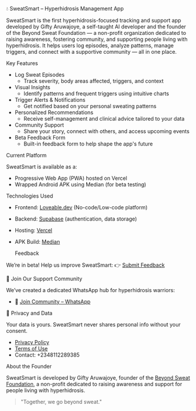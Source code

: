  💧 SweatSmart – Hyperhidrosis Management App

SweatSmart is the first hyperhidrosis-focused tracking and support app developed by Gifty Aruwajoye, a self-taught AI developer and the founder of the Beyond Sweat Foundation — a non-profit organization dedicated to raising awareness, fostering community, and supporting people living with hyperhidrosis. It helps users log episodes, analyze patterns, manage triggers, and connect with a supportive community — all in one place.

 Key Features

- Log Sweat Episodes
  - Track severity, body areas affected, triggers, and context
- Visual Insights
  - Identify patterns and frequent triggers using intuitive charts
- Trigger Alerts & Notifications
  - Get notified based on your personal sweating patterns
- Personalized Recommendations
  - Receive self-management and clinical advice tailored to your data
- Community Support
  - Share your story, connect with others, and access upcoming events
- Beta Feedback Form
  - Built-in feedback form to help shape the app's future

 Current Platform

SweatSmart is available as a:
- Progressive Web App (PWA) hosted on Vercel
- Wrapped Android APK using Median (for beta testing)

 Technologies Used

- Frontend: [Loveable.dev](https://www.loveable.dev) (No-code/Low-code platform)
- Backend: [Supabase](https://supabase.com) (authentication, data storage)
- Hosting: [Vercel](https://vercel.com)
- APK Build: [Median](https://median.co)

  Feedback

We’re in beta! Help us improve SweatSmart:
👉 [Submit Feedback](https://forms.gle/TgddDjPs3neG7ACRA)

 💬 Join Our Support Community

We’ve created a dedicated WhatsApp hub for hyperhidrosis warriors:
- 🔔 [Join Community – WhatsApp](https://chat.whatsapp.com/BKgrDMOttm76Jva6fSZUMi)

 🔐 Privacy and Data

Your data is yours. SweatSmart never shares personal info without your consent.
- [Privacy Policy](https://beyondsweat.life#privacy)
- [Terms of Use](https://beyondsweat.life#terms)
- Contact: +2348112289385



About the Founder

SweatSmart is developed by Gifty Aruwajoye, founder of the [Beyond Sweat Foundation](https://beyondsweat.life), a non-profit dedicated to raising awareness and support for people living with hyperhidrosis.


> "Together, we go beyond sweat."


